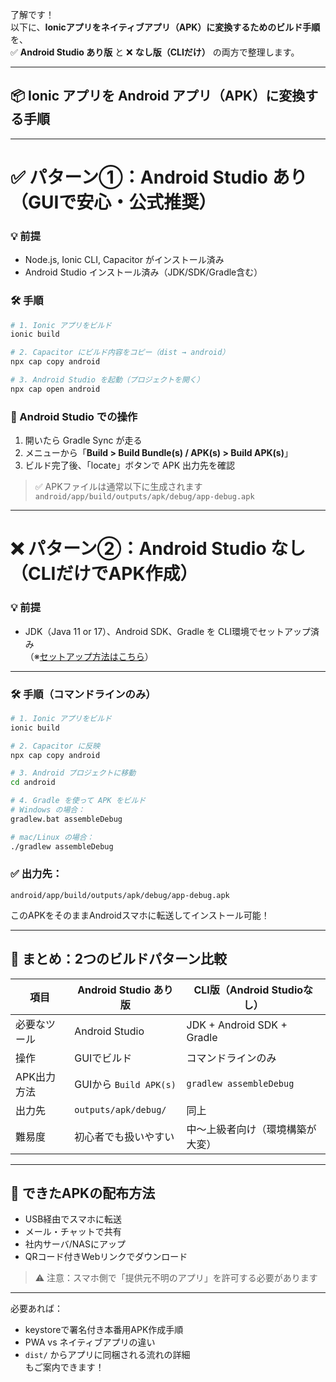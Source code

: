 了解です！  
以下に、**Ionicアプリをネイティブアプリ（APK）に変換するためのビルド手順**を、  
✅ **Android Studio あり版** と ❌ **なし版（CLIだけ）** の両方で整理します。

---

## 📦 Ionic アプリを Android アプリ（APK）に変換する手順

---

# ✅ パターン①：**Android Studio あり**（GUIで安心・公式推奨）

### 💡 前提
- Node.js, Ionic CLI, Capacitor がインストール済み
- Android Studio インストール済み（JDK/SDK/Gradle含む）

### 🛠 手順

```bash
# 1. Ionic アプリをビルド
ionic build

# 2. Capacitor にビルド内容をコピー（dist → android）
npx cap copy android

# 3. Android Studio を起動（プロジェクトを開く）
npx cap open android
```

### 🧱 Android Studio での操作

1. 開いたら Gradle Sync が走る
2. メニューから「**Build > Build Bundle(s) / APK(s) > Build APK(s)**」
3. ビルド完了後、「locate」ボタンで APK 出力先を確認

> ✅ APKファイルは通常以下に生成されます  
> `android/app/build/outputs/apk/debug/app-debug.apk`

---

# ❌ パターン②：**Android Studio なし**（CLIだけでAPK作成）

### 💡 前提
- JDK（Java 11 or 17）、Android SDK、Gradle を CLI環境でセットアップ済み  
（※[セットアップ方法はこちら](https://chat.openai.com/share/7a9b92d7-190b-42d5-bb6c-d8e8ae3b224f)）

---

### 🛠 手順（コマンドラインのみ）

```bash
# 1. Ionic アプリをビルド
ionic build

# 2. Capacitor に反映
npx cap copy android

# 3. Android プロジェクトに移動
cd android

# 4. Gradle を使って APK をビルド
# Windows の場合：
gradlew.bat assembleDebug

# mac/Linux の場合：
./gradlew assembleDebug
```

### ✅ 出力先：
```
android/app/build/outputs/apk/debug/app-debug.apk
```

このAPKをそのままAndroidスマホに転送してインストール可能！

---

## 📝 まとめ：2つのビルドパターン比較

| 項目 | Android Studio あり版 | CLI版（Android Studioなし） |
|------|------------------------|-----------------------------|
| 必要なツール | Android Studio | JDK + Android SDK + Gradle |
| 操作 | GUIでビルド | コマンドラインのみ |
| APK出力方法 | GUIから `Build APK(s)` | `gradlew assembleDebug` |
| 出力先 | `outputs/apk/debug/` | 同上 |
| 難易度 | 初心者でも扱いやすい | 中〜上級者向け（環境構築が大変） |

---

## 🚀 できたAPKの配布方法

- USB経由でスマホに転送
- メール・チャットで共有
- 社内サーバ/NASにアップ
- QRコード付きWebリンクでダウンロード

> ⚠️ 注意：スマホ側で「提供元不明のアプリ」を許可する必要があります

---

必要あれば：
- keystoreで署名付き本番用APK作成手順
- PWA vs ネイティブアプリの違い
- `dist/` からアプリに同梱される流れの詳細  
もご案内できます！